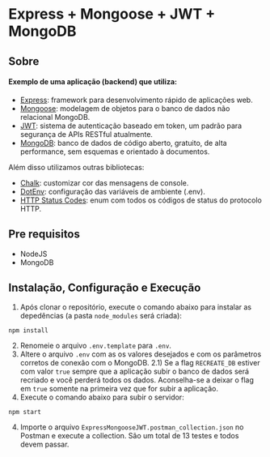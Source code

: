 # Express + Mongoose + JWT + MongoDB
## Sobre
#### Exemplo de uma aplicação (backend) que utiliza:

- [Express](https://expressjs.com/pt-br/): framework para desenvolvimento rápido de aplicações web.
- [Mongoose](https://mongoosejs.com/): modelagem de objetos para o banco de dados não relacional MongoDB.
- [JWT](https://jwt.io/): sistema de autenticação baseado em token, um padrão para segurança de APIs RESTful atualmente.
- [MongoDB](https://www.mongodb.com/): banco de dados de código aberto, gratuito, de alta performance, sem esquemas e orientado à documentos.

Além disso utilizamos outras bibliotecas:
- [Chalk](https://www.npmjs.com/package/chalk): customizar cor das mensagens de console.
- [DotEnv](https://www.npmjs.com/package/dotenv): configuração das variáveis de ambiente (.env).
- [HTTP Status Codes](https://www.npmjs.com/package/http-status-codes): enum com todos os códigos de status do protocolo HTTP.

## Pre requisitos

- NodeJS
- MongoDB

## Instalação, Configuração e Execução
1) Após clonar o repositório, execute o comando abaixo para instalar as depedências (a pasta `node_modules` será criada):
```
npm install
```
2) Renomeie o arquivo `.env.template` para `.env`.
2) Altere o arquivo `.env` com as os valores desejados e com os parâmetros corretos de conexão com o MongoDB.
2.1) Se a flag `RECREATE_DB` estiver com valor `true` sempre que a aplicação subir o banco de dados será recriado  e você perderá todos os dados. Aconselha-se a deixar o flag em `true` somente na primeira vez que for subir a aplicação.
3) Execute o comando abaixo para subir o servidor:
```
npm start
```
4) Importe o arquivo `ExpressMongooseJWT.postman_collection.json` no Postman e execute a collection. São um total de 13 testes e todos devem passar.